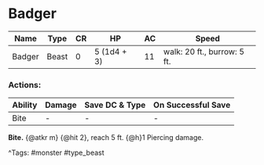# Badger

| Name | Type | CR | HP | AC | Speed |
|------|------|----|----|----|-------|
| Badger | Beast | 0 | 5 (1d4 + 3) | 11 | walk: 20 ft., burrow: 5 ft. |

### Actions:

| Ability | Damage | Save DC & Type | On Successful Save |
|---------|--------|----------------|--------------------|
| Bite | - | - | - |


**Bite.** {@atkr m} {@hit 2}, reach 5 ft. {@h}1 Piercing damage.

^Tags: #monster #type_beast